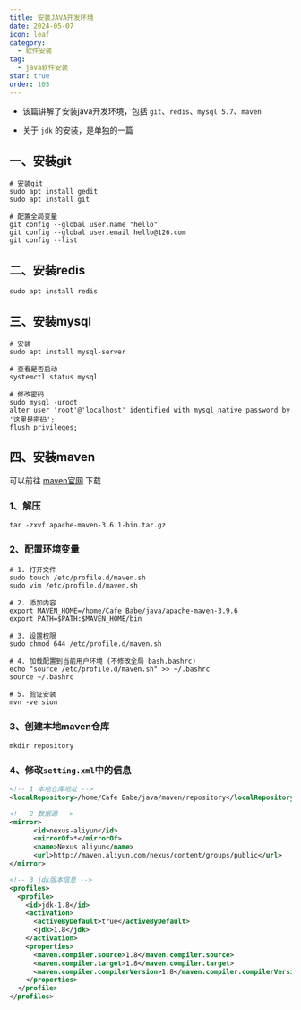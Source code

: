 ```yaml
---
title: 安装JAVA开发环境
date: 2024-05-07
icon: leaf
category:
  - 软件安装
tag:
  - java软件安装
star: true
order: 105
---
```


- 该篇讲解了安装java开发环境，包括 `git`、`redis`、`mysql 5.7`、`maven`

- 关于 `jdk` 的安装，是单独的一篇

<!-- more -->

## 一、安装git

```
# 安装git
sudo apt install gedit
sudo apt install git

# 配置全局变量
git config --global user.name "hello"
git config --global user.email hello@126.com
git config --list
```

## 二、安装redis

```
sudo apt install redis
```

## 三、安装mysql

```
# 安装
sudo apt install mysql-server

# 查看是否启动
systemctl status mysql

# 修改密码
sudo mysql -uroot
alter user 'root'@'localhost' identified with mysql_native_password by '这里是密码';
flush privileges;
```

## 四、安装maven

可以前往 [maven官网](https://maven.apache.org/download.cgi) 下载
### 1、解压

```
tar -zxvf apache-maven-3.6.1-bin.tar.gz
```

### 2、配置环境变量

```
# 1. 打开文件
sudo touch /etc/profile.d/maven.sh
sudo vim /etc/profile.d/maven.sh

# 2. 添加内容
export MAVEN_HOME=/home/Cafe Babe/java/apache-maven-3.9.6
export PATH=$PATH:$MAVEN_HOME/bin

# 3. 设置权限
sudo chmod 644 /etc/profile.d/maven.sh

# 4. 加载配置到当前用户环境 (不修改全局 bash.bashrc)
echo "source /etc/profile.d/maven.sh" >> ~/.bashrc
source ~/.bashrc

# 5. 验证安装
mvn -version

```

### 3、创建本地maven仓库

```
mkdir repository
```

### 4、修改`setting.xml`中的信息

```xml
<!-- 1 本地仓库地址 -->
<localRepository>/home/Cafe Babe/java/maven/repository</localRepository>

<!-- 2 数据源 -->
<mirror>
      <id>nexus-aliyun</id>
      <mirrorOf>*</mirrorOf>
      <name>Nexus aliyun</name>
      <url>http://maven.aliyun.com/nexus/content/groups/public</url>
</mirror>

<!-- 3 jdk版本信息 -->
<profiles>
  <profile>
    <id>jdk-1.8</id>
    <activation>
      <activeByDefault>true</activeByDefault>
      <jdk>1.8</jdk>
    </activation>
    <properties>
      <maven.compiler.source>1.8</maven.compiler.source>
      <maven.compiler.target>1.8</maven.compiler.target>
      <maven.compiler.compilerVersion>1.8</maven.compiler.compilerVersion>
    </properties>
  </profile>
</profiles>
```


